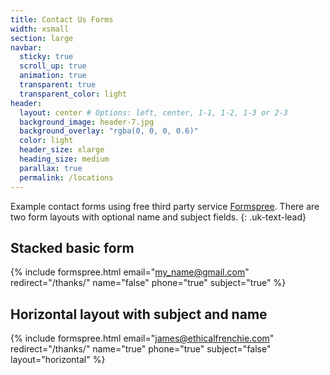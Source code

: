 ```yaml
---
title: Contact Us Forms
width: xsmall
section: large
navbar:
  sticky: true
  scroll_up: true
  animation: true
  transparent: true
  transparent_color: light
header:
  layout: center # Options: left, center, 1-1, 1-2, 1-3 or 2-3
  background_image: header-7.jpg
  background_overlay: "rgba(0, 0, 0, 0.6)"
  color: light
  header_size: xlarge
  heading_size: medium
  parallax: true
  permalink: /locations
---
```


Example contact forms using free third party service [Formspree](https://formspree.io/). There are two form layouts with optional name and subject fields.
{: .uk-text-lead}

## Stacked basic form
{% include formspree.html email="my_name@gmail.com" redirect="/thanks/" name="false" phone="true" subject="true" %}

## Horizontal layout with subject and name
{% include formspree.html email="james@ethicalfrenchie.com" redirect="/thanks/" name="true" phone="true" subject="false" layout="horizontal" %}